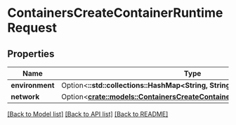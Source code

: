 # ContainersCreateContainerRuntimeRequest

## Properties

Name | Type | Description | Notes
------------ | ------------- | ------------- | -------------
**environment** | Option<**::std::collections::HashMap<String, String>**> |  | [optional]
**network** | Option<[**crate::models::ContainersCreateContainerRuntimeNetworkRequest**](ContainersCreateContainerRuntimeNetworkRequest.md)> |  | [optional]

[[Back to Model list]](../README.md#documentation-for-models) [[Back to API list]](../README.md#documentation-for-api-endpoints) [[Back to README]](../README.md)


